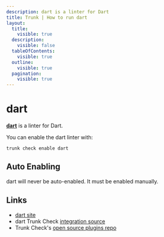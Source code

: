 ```yaml
---
description: dart is a linter for Dart
title: Trunk | How to run dart
layout:
  title:
    visible: true
  description:
    visible: false
  tableOfContents:
    visible: true
  outline:
    visible: true
  pagination:
    visible: true
---
```


# dart

[**dart**](https://dart.dev/tools/dart-format) is a linter for Dart.

You can enable the dart linter with:

```shell
trunk check enable dart
```

## Auto Enabling

dart will never be auto-enabled. It must be enabled manually.





## Links

- [dart site](https://dart.dev/tools/dart-format)
- dart Trunk Check [integration source](https://github.com/trunk-io/plugins/tree/main/linters/dart)
- Trunk Check's [open source plugins repo](https://github.com/trunk-io/plugins/tree/main)

